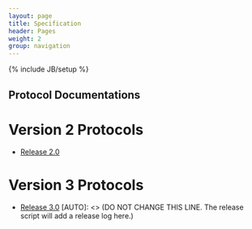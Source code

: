 ```yaml
---
layout: page
title: Specification
header: Pages
weight: 2
group: navigation
---
```

{% include JB/setup %}

## Protocol Documentations

# Version 2 Protocols
- [Release 2.0](protocols/v2_index.html)

# Version 3 Protocols
- [Release 3.0](https://github.com/openigtlink/OpenIGTLink/blob/master/Documents/Protocol/index.md)
[AUTO]: <> (DO NOT CHANGE THIS LINE. The release script will add a release log here.)
